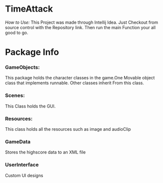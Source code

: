 # TimeAttack

<i>How to Use:</i>
This Project was made through Intellij Idea. Just Checkout from source control with the Repository link. Then run the main Function your 
all good to go.

<H1>Package Info</H1>

<H3>GameObjects:</H3> 
This package holds the character classes in the game.One Movable object class that implements runnable. Other classes inherit From this class.

<H3> Scenes:</H3> 
This Class holds the GUI.

<H3> Resources:</H3> 
This class holds all the resources such as image and audioClip

<h3>GameData</h3>
Stores the highscore data to an XML file

<h3>UserInterface</h3>
Custom UI designs

